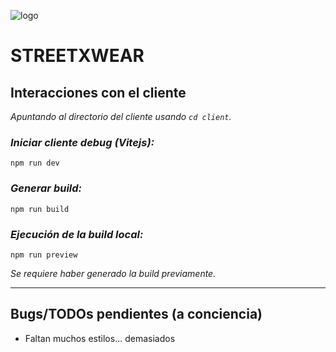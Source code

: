 ![logo](https://i.imgur.com/l1WZbFb.png)

# STREETXWEAR

## Interacciones con el cliente

_Apuntando al directorio del cliente usando `cd client`._

### _**Iniciar cliente debug (Vitejs):**_

```
npm run dev
```

### _**Generar build:**_

```
npm run build
```

### _**Ejecución de la build local:**_

```
npm run preview
```

_Se requiere haber generado la build previamente._

---

## Bugs/TODOs pendientes (a conciencia)

- Faltan muchos estilos... demasiados
